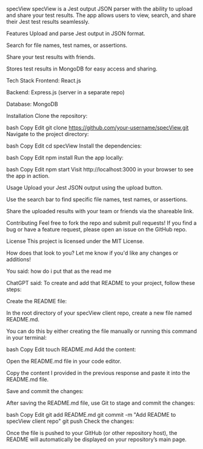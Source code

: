 specView
specView is a Jest output JSON parser with the ability to upload and share your test results. The app allows users to view, search, and share their Jest test results seamlessly.

Features
Upload and parse Jest output in JSON format.

Search for file names, test names, or assertions.

Share your test results with friends.

Stores test results in MongoDB for easy access and sharing.

Tech Stack
Frontend: React.js

Backend: Express.js (server in a separate repo)

Database: MongoDB

Installation
Clone the repository:

bash
Copy
Edit
git clone https://github.com/your-username/specView.git
Navigate to the project directory:

bash
Copy
Edit
cd specView
Install the dependencies:

bash
Copy
Edit
npm install
Run the app locally:

bash
Copy
Edit
npm start
Visit http://localhost:3000 in your browser to see the app in action.

Usage
Upload your Jest JSON output using the upload button.

Use the search bar to find specific file names, test names, or assertions.

Share the uploaded results with your team or friends via the shareable link.

Contributing
Feel free to fork the repo and submit pull requests! If you find a bug or have a feature request, please open an issue on the GitHub repo.

License
This project is licensed under the MIT License.

How does that look to you? Let me know if you'd like any changes or additions!

You said:
how do i put that as the read me

ChatGPT said:
To create and add that README to your project, follow these steps:

Create the README file:

In the root directory of your specView client repo, create a new file named README.md.

You can do this by either creating the file manually or running this command in your terminal:

bash
Copy
Edit
touch README.md
Add the content:

Open the README.md file in your code editor.

Copy the content I provided in the previous response and paste it into the README.md file.

Save and commit the changes:

After saving the README.md file, use Git to stage and commit the changes:

bash
Copy
Edit
git add README.md
git commit -m "Add README to specView client repo"
git push
Check the changes:

Once the file is pushed to your GitHub (or other repository host), the README will automatically be displayed on your repository’s main page.
